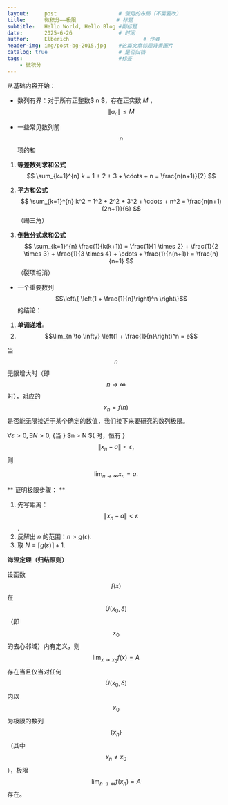 ```yaml
---
layout:     post   				    # 使用的布局（不需要改）
title:      微积分——极限				# 标题 
subtitle:   Hello World, Hello Blog #副标题
date:       2025-6-26				# 时间
author:     Elberich 						# 作者
header-img: img/post-bg-2015.jpg 	#这篇文章标题背景图片
catalog: true 						# 是否归档
tags:								#标签
    - 微积分
---
```


从基础内容开始：
- 数列有界：对于所有正整数$ n $，存在正实数 $M$ ，$$\|a_n\| \leq M$$

- 一些常见数列前 $$n$$ 项的和

1. **等差数列求和公式**
   $$
   \sum_{k=1}^{n} k = 1 + 2 + 3 + \cdots + n = \frac{n(n+1)}{2}
   $$

2. **平方和公式**
   $$
   \sum_{k=1}^{n} k^2 = 1^2 + 2^2 + 3^2 + \cdots + n^2 = \frac{n(n+1)(2n+1)}{6}
   $$（踢三角）

3. **倒数分式求和公式**
   $$
   \sum_{k=1}^{n} \frac{1}{k(k+1)} = \frac{1}{1 \times 2} + \frac{1}{2 \times 3} + \frac{1}{3 \times 4} + \cdots + \frac{1}{n(n+1)} = \frac{n}{n+1}
   $$（裂项相消）

- 一个重要数列 $$\left\{ \left(1 + \frac{1}{n}\right)^n \right\}$$ 的结论：

1. **单调递增**。
2. $$\lim_{n \to \infty} \left(1 + \frac{1}{n}\right)^n = e$$


当 $$n$$ 无限增大时（即 $$n \to \infty$$ 时），对应的 $$x_n = f(n)$$ 是否能无限接近于某个确定的数值，我们接下来要研究的数列极限。


$\forall \varepsilon > 0, \exists N > 0,$ {当 } $n > N ${ 时，恒有 } $$\|x_n - a\| < \varepsilon,$$则 

$$
\lim_{n \to \infty} x_n = a.
$$

** 证明极限步骤： **
1. 先写距离：$$\|x_n - a\| < \varepsilon$$.
2. 反解出 $n$ 的范围：$n > g(\varepsilon)$.
3. 取 $N = \lceil g(\varepsilon) \rceil + 1$.


**海涅定理（归结原则）**

设函数 $$f(x)$$ 在 $$\dot{U}(x_0, \delta)$$（即 $$x_0$$ 的去心邻域）内有定义，则 $$\lim_{x \to x_0} f(x) = A$$ 存在当且仅当对任何 $$\dot{U}(x_0, \delta)$$ 内以 $$x_0$$ 为极限的数列 $$\{x_n\}$$（其中 $$x_n \neq x_0$$），极限 $$\lim_{n \to \infty} f(x_n) = A$$ 存在。


